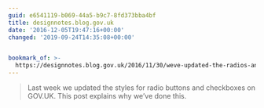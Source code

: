```yaml
---
guid: e6541119-b069-44a5-b9c7-8fd373bba4bf
title: designnotes.blog.gov.uk
date: '2016-12-05T19:47:16+00:00'
changed: '2019-09-24T14:35:08+00:00'


bookmark_of: >-
  https://designnotes.blog.gov.uk/2016/11/30/weve-updated-the-radios-and-checkboxes-on-gov-uk/
---
```



<blockquote>Last week we updated the styles for radio buttons and checkboxes on GOV.UK. This post explains why we’ve done this.</blockquote>
